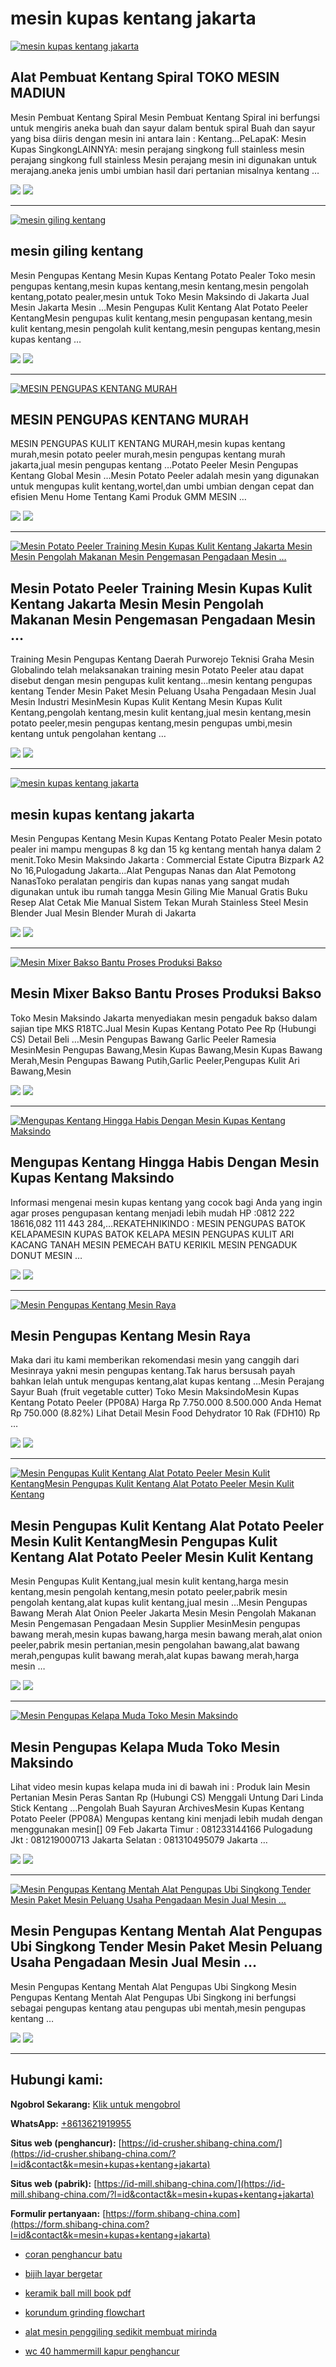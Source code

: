 # mesin kupas kentang jakarta

<a href="https://swt.shibang-china.com/?l=id&img&k=mesin+kupas+kentang+jakarta" target="_blank">![mesin kupas kentang jakarta](http://static.shibang-china.com/all-800x300/994.jpg)</a>

## Alat Pembuat Kentang Spiral TOKO MESIN MADIUN
Mesin Pembuat Kentang Spiral Mesin Pembuat Kentang Spiral ini berfungsi untuk mengiris aneka buah dan sayur dalam bentuk spiral Buah dan sayur yang bisa diiris dengan mesin ini antara lain : Kentang…PeLapaK: Mesin Kupas SingkongLAINNYA: mesin perajang singkong full stainless mesin perajang singkong full stainless Mesin perajang mesin ini digunakan untuk merajang.aneka jenis umbi umbian hasil dari pertanian misalnya kentang …


<a href="https://whatsapp.shibangsoft.com/WhatsApp.php" target="_blank" title="WhatsApp">![](http://static.shibang-china.com/icon/whatsapp.png)</a> <a href="https://swt.shibang-china.com/?l=id&icon&k=mesin+kupas+kentang+jakarta" target="_blank">![](http://static.shibang-china.com/icon/chat-id.png)</a>

---

<a href="https://swt.shibang-china.com/?l=id&img&k=mesin+kupas+kentang+jakarta" target="_blank">![mesin giling kentang](http://static.shibang-china.com/all-800x300/710.jpg)</a>

## mesin giling kentang
Mesin Pengupas Kentang Mesin Kupas Kentang Potato Pealer Toko mesin pengupas kentang,mesin kupas kentang,mesin kentang,mesin pengolah kentang,potato pealer,mesin untuk Toko Mesin Maksindo di Jakarta Jual Mesin Jakarta Mesin …Mesin Pengupas Kulit Kentang Alat Potato Peeler KentangMesin pengupas kulit kentang,mesin pengupasan kentang,mesin kulit kentang,mesin pengolah kulit kentang,mesin pengupas kentang,mesin kupas kentang …


<a href="https://whatsapp.shibangsoft.com/WhatsApp.php" target="_blank" title="WhatsApp">![](http://static.shibang-china.com/icon/whatsapp.png)</a> <a href="https://swt.shibang-china.com/?l=id&icon&k=mesin+kupas+kentang+jakarta" target="_blank">![](http://static.shibang-china.com/icon/chat-id.png)</a>

---

<a href="https://swt.shibang-china.com/?l=id&img&k=mesin+kupas+kentang+jakarta" target="_blank">![MESIN PENGUPAS KENTANG MURAH](http://static.shibang-china.com/all-800x300/480.jpg)</a>

## MESIN PENGUPAS KENTANG MURAH
MESIN PENGUPAS KULIT KENTANG MURAH,mesin kupas kentang murah,mesin potato peeler murah,mesin pengupas kentang murah jakarta,jual mesin pengupas kentang …Potato Peeler Mesin Pengupas Kentang Global Mesin …Mesin Potato Peeler adalah mesin yang digunakan untuk mengupas kulit kentang,wortel,dan umbi umbian dengan cepat dan efisien Menu Home Tentang Kami Produk GMM MESIN …


<a href="https://whatsapp.shibangsoft.com/WhatsApp.php" target="_blank" title="WhatsApp">![](http://static.shibang-china.com/icon/whatsapp.png)</a> <a href="https://swt.shibang-china.com/?l=id&icon&k=mesin+kupas+kentang+jakarta" target="_blank">![](http://static.shibang-china.com/icon/chat-id.png)</a>

---

<a href="https://swt.shibang-china.com/?l=id&img&k=mesin+kupas+kentang+jakarta" target="_blank">![Mesin Potato Peeler Training Mesin Kupas Kulit Kentang Jakarta Mesin Mesin Pengolah Makanan Mesin Pengemasan Pengadaan Mesin …](http://static.shibang-china.com/all-800x300/1196.jpg)</a>

## Mesin Potato Peeler Training Mesin Kupas Kulit Kentang Jakarta Mesin Mesin Pengolah Makanan Mesin Pengemasan Pengadaan Mesin …
Training Mesin Pengupas Kentang Daerah Purworejo Teknisi Graha Mesin Globalindo telah melaksanakan training mesin Potato Peeler atau dapat disebut dengan mesin pengupas kulit kentang…mesin kentang pengupas kentang Tender Mesin Paket Mesin Peluang Usaha Pengadaan Mesin Jual Mesin Industri MesinMesin Kupas Kulit Kentang Mesin Kupas Kulit Kentang,pengolah kentang,mesin kulit kentang,jual mesin kentang,mesin potato peeler,mesin pengupas kentang,mesin pengupas umbi,mesin kentang untuk pengolahan kentang …


<a href="https://whatsapp.shibangsoft.com/WhatsApp.php" target="_blank" title="WhatsApp">![](http://static.shibang-china.com/icon/whatsapp.png)</a> <a href="https://swt.shibang-china.com/?l=id&icon&k=mesin+kupas+kentang+jakarta" target="_blank">![](http://static.shibang-china.com/icon/chat-id.png)</a>

---

<a href="https://swt.shibang-china.com/?l=id&img&k=mesin+kupas+kentang+jakarta" target="_blank">![mesin kupas kentang jakarta](http://static.shibang-china.com/all-800x300/664.jpg)</a>

## mesin kupas kentang jakarta
Mesin Pengupas Kentang Mesin Kupas Kentang Potato Pealer Mesin potato pealer ini mampu mengupas 8 kg dan 15 kg kentang mentah hanya dalam 2 menit.Toko Mesin Maksindo Jakarta : Commercial Estate Ciputra Bizpark A2 No 16,Pulogadung Jakarta…Alat Pengupas Nanas dan Alat Pemotong NanasToko peralatan pengiris dan kupas nanas yang sangat mudah digunakan untuk ibu rumah tangga Mesin Giling Mie Manual Gratis Buku Resep Alat Cetak Mie Manual Sistem Tekan Murah Stainless Steel Mesin Blender Jual Mesin Blender Murah di Jakarta


<a href="https://whatsapp.shibangsoft.com/WhatsApp.php" target="_blank" title="WhatsApp">![](http://static.shibang-china.com/icon/whatsapp.png)</a> <a href="https://swt.shibang-china.com/?l=id&icon&k=mesin+kupas+kentang+jakarta" target="_blank">![](http://static.shibang-china.com/icon/chat-id.png)</a>

---

<a href="https://swt.shibang-china.com/?l=id&img&k=mesin+kupas+kentang+jakarta" target="_blank">![Mesin Mixer Bakso Bantu Proses Produksi Bakso](http://static.shibang-china.com/all-800x300/222.jpg)</a>

## Mesin Mixer Bakso Bantu Proses Produksi Bakso
Toko Mesin Maksindo Jakarta menyediakan mesin pengaduk bakso dalam sajian tipe MKS R18TC.Jual Mesin Kupas Kentang Potato Pee Rp (Hubungi CS) Detail Beli …Mesin Pengupas Bawang Garlic Peeler Ramesia MesinMesin Pengupas Bawang,Mesin Kupas Bawang,Mesin Kupas Bawang Merah,Mesin Pengupas Bawang Putih,Garlic Peeler,Pengupas Kulit Ari Bawang,Mesin


<a href="https://whatsapp.shibangsoft.com/WhatsApp.php" target="_blank" title="WhatsApp">![](http://static.shibang-china.com/icon/whatsapp.png)</a> <a href="https://swt.shibang-china.com/?l=id&icon&k=mesin+kupas+kentang+jakarta" target="_blank">![](http://static.shibang-china.com/icon/chat-id.png)</a>

---

<a href="https://swt.shibang-china.com/?l=id&img&k=mesin+kupas+kentang+jakarta" target="_blank">![Mengupas Kentang Hingga Habis Dengan Mesin Kupas Kentang Maksindo](http://static.shibang-china.com/all-800x300/1142.jpg)</a>

## Mengupas Kentang Hingga Habis Dengan Mesin Kupas Kentang Maksindo
Informasi mengenai mesin kupas kentang yang cocok bagi Anda yang ingin agar proses pengupasan kentang menjadi lebih mudah HP :0812 222 18616,082 111 443 284,…REKATEHNIKINDO : MESIN PENGUPAS BATOK KELAPAMESIN KUPAS BATOK KELAPA MESIN PENGUPAS KULIT ARI KACANG TANAH MESIN PEMECAH BATU KERIKIL MESIN PENGADUK DONUT MESIN …


<a href="https://whatsapp.shibangsoft.com/WhatsApp.php" target="_blank" title="WhatsApp">![](http://static.shibang-china.com/icon/whatsapp.png)</a> <a href="https://swt.shibang-china.com/?l=id&icon&k=mesin+kupas+kentang+jakarta" target="_blank">![](http://static.shibang-china.com/icon/chat-id.png)</a>

---

<a href="https://swt.shibang-china.com/?l=id&img&k=mesin+kupas+kentang+jakarta" target="_blank">![Mesin Pengupas Kentang Mesin Raya](http://static.shibang-china.com/all-800x300/383.jpg)</a>

## Mesin Pengupas Kentang Mesin Raya
Maka dari itu kami memberikan rekomendasi mesin yang canggih dari Mesinraya yakni mesin pengupas kentang.Tak harus bersusah payah bahkan lelah untuk mengupas kentang,alat kupas kentang …Mesin Perajang Sayur Buah (fruit vegetable cutter) Toko Mesin MaksindoMesin Kupas Kentang Potato Peeler (PP08A) Harga Rp 7.750.000 8.500.000 Anda Hemat Rp 750.000 (8.82%) Lihat Detail Mesin Food Dehydrator 10 Rak (FDH10) Rp …


<a href="https://whatsapp.shibangsoft.com/WhatsApp.php" target="_blank" title="WhatsApp">![](http://static.shibang-china.com/icon/whatsapp.png)</a> <a href="https://swt.shibang-china.com/?l=id&icon&k=mesin+kupas+kentang+jakarta" target="_blank">![](http://static.shibang-china.com/icon/chat-id.png)</a>

---

<a href="https://swt.shibang-china.com/?l=id&img&k=mesin+kupas+kentang+jakarta" target="_blank">![Mesin Pengupas Kulit Kentang Alat Potato Peeler Mesin Kulit KentangMesin Pengupas Kulit Kentang Alat Potato Peeler Mesin Kulit Kentang](http://static.shibang-china.com/all-800x300/629.jpg)</a>

## Mesin Pengupas Kulit Kentang Alat Potato Peeler Mesin Kulit KentangMesin Pengupas Kulit Kentang Alat Potato Peeler Mesin Kulit Kentang
Mesin Pengupas Kulit Kentang,jual mesin kulit kentang,harga mesin kentang,mesin pengolah kentang,mesin potato peeler,pabrik mesin pengolah kentang,alat kupas kulit kentang,jual mesin …Mesin Pengupas Bawang Merah Alat Onion Peeler Jakarta Mesin Mesin Pengolah Makanan Mesin Pengemasan Pengadaan Mesin Supplier MesinMesin pengupas bawang merah,mesin kupas bawang,harga mesin bawang merah,alat onion peeler,pabrik mesin pertanian,mesin pengolahan bawang,alat bawang merah,pengupas kulit bawang merah,alat kupas bawang merah,harga mesin …


<a href="https://whatsapp.shibangsoft.com/WhatsApp.php" target="_blank" title="WhatsApp">![](http://static.shibang-china.com/icon/whatsapp.png)</a> <a href="https://swt.shibang-china.com/?l=id&icon&k=mesin+kupas+kentang+jakarta" target="_blank">![](http://static.shibang-china.com/icon/chat-id.png)</a>

---

<a href="https://swt.shibang-china.com/?l=id&img&k=mesin+kupas+kentang+jakarta" target="_blank">![Mesin Pengupas Kelapa Muda Toko Mesin Maksindo](http://static.shibang-china.com/all-800x300/1052.jpg)</a>

## Mesin Pengupas Kelapa Muda Toko Mesin Maksindo
Lihat video mesin kupas kelapa muda ini di bawah ini : Produk lain Mesin Pertanian Mesin Peras Santan Rp (Hubungi CS) Menggali Untung Dari Linda Stick Kentang …Pengolah Buah Sayuran ArchivesMesin Kupas Kentang Potato Peeler (PP08A) Mengupas kentang kini menjadi lebih mudah dengan menggunakan mesin[] 09 Feb Jakarta Timur : 081233144166 Pulogadung Jkt : 081219000713 Jakarta Selatan : 081310495079 Jakarta …


<a href="https://whatsapp.shibangsoft.com/WhatsApp.php" target="_blank" title="WhatsApp">![](http://static.shibang-china.com/icon/whatsapp.png)</a> <a href="https://swt.shibang-china.com/?l=id&icon&k=mesin+kupas+kentang+jakarta" target="_blank">![](http://static.shibang-china.com/icon/chat-id.png)</a>

---

<a href="https://swt.shibang-china.com/?l=id&img&k=mesin+kupas+kentang+jakarta" target="_blank">![Mesin Pengupas Kentang Mentah Alat Pengupas Ubi Singkong Tender Mesin Paket Mesin Peluang Usaha Pengadaan Mesin Jual Mesin …](http://static.shibang-china.com/all-800x300/1067.jpg)</a>

## Mesin Pengupas Kentang Mentah Alat Pengupas Ubi Singkong Tender Mesin Paket Mesin Peluang Usaha Pengadaan Mesin Jual Mesin …
Mesin Pengupas Kentang Mentah Alat Pengupas Ubi Singkong Mesin Pengupas Kentang Mentah Alat Pengupas Ubi Singkong ini berfungsi sebagai pengupas kentang atau pengupas ubi mentah,mesin pengupas kentang …

<a href="https://whatsapp.shibangsoft.com/WhatsApp.php" target="_blank" title="WhatsApp">![](http://static.shibang-china.com/icon/whatsapp.png)</a> <a href="https://swt.shibang-china.com/?l=id&icon&k=mesin+kupas+kentang+jakarta" target="_blank">![](http://static.shibang-china.com/icon/chat-id.png)</a>

---
## Hubungi kami:

**Ngobrol Sekarang:** [Klik untuk mengobrol](https://swt.shibang-china.com?l=id&contact&k=mesin+kupas+kentang+jakarta)

**WhatsApp:**  [+8613621919955](https://whatsapp.shibangsoft.com/WhatsApp.php)

**Situs web (penghancur):** [https://id-crusher.shibang-china.com/](https://id-crusher.shibang-china.com/?l=id&contact&k=mesin+kupas+kentang+jakarta)

**Situs web (pabrik):** [https://id-mill.shibang-china.com/](https://id-mill.shibang-china.com/?l=id&contact&k=mesin+kupas+kentang+jakarta)

**Formulir pertanyaan:** [https://form.shibang-china.com](https://form.shibang-china.com?l=id&contact&k=mesin+kupas+kentang+jakarta)

* [coran penghancur batu](../34/coran%20penghancur%20batu.md)

* [bijih layar bergetar](../35/bijih%20layar%20bergetar.md)

* [keramik ball mill book pdf](../34/keramik%20ball%20mill%20book%20pdf.md)

* [korundum grinding flowchart](../33/korundum%20grinding%20flowchart.md)

* [alat mesin penggiling sedikit membuat mirinda](../31/alat%20mesin%20penggiling%20sedikit%20membuat%20mirinda.md)

* [wc 40 hammermill kapur penghancur](../33/wc%2040%20hammermill%20kapur%20penghancur.md)